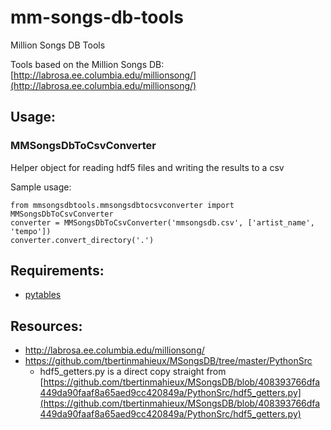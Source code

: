 # mm-songs-db-tools
Million Songs DB Tools

Tools based on the Million Songs DB: [http://labrosa.ee.columbia.edu/millionsong/](http://labrosa.ee.columbia.edu/millionsong/)

## Usage:

### MMSongsDbToCsvConverter

Helper object for reading hdf5 files and writing the results to a csv

Sample usage:

    from mmsongsdbtools.mmsongsdbtocsvconverter import MMSongsDbToCsvConverter
    converter = MMSongsDbToCsvConverter('mmsongsdb.csv', ['artist_name', 'tempo'])
    converter.convert_directory('.')


## Requirements:

- [pytables](http://pytables.github.io/)


## Resources:

- http://labrosa.ee.columbia.edu/millionsong/
- https://github.com/tbertinmahieux/MSongsDB/tree/master/PythonSrc
    - hdf5_getters.py is a direct copy straight from [https://github.com/tbertinmahieux/MSongsDB/blob/408393766dfa449da90faaf8a65aed9cc420849a/PythonSrc/hdf5_getters.py](https://github.com/tbertinmahieux/MSongsDB/blob/408393766dfa449da90faaf8a65aed9cc420849a/PythonSrc/hdf5_getters.py)
